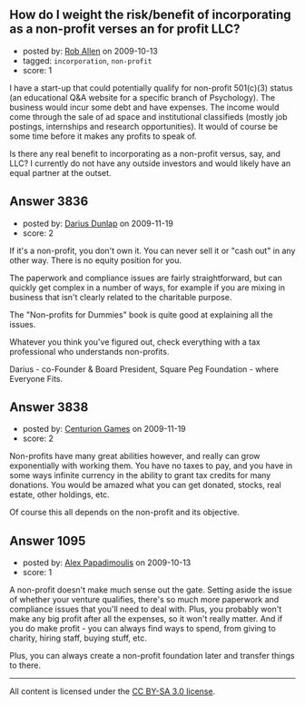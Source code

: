 ## How do I weight the risk/benefit of incorporating as a non-profit verses an for profit LLC?

- posted by: [Rob Allen](https://stackexchange.com/users/-1/604-rob-allen) on 2009-10-13
- tagged: `incorporation`, `non-profit`
- score: 1

I have a start-up that could potentially qualify for non-profit 501(c)(3) status (an educational Q&A website for a specific branch of Psychology). The business would incur some debt and have expenses. The income would come through the sale of ad space and institutional classifieds (mostly job postings, internships and research opportunities). It would of course be some time before it makes any profits to speak of. 

Is there any real benefit to incorporating as a non-profit versus, say, and LLC? I currently do not have any outside investors and would likely have an equal partner at the outset.


## Answer 3836

- posted by: [Darius Dunlap](https://stackexchange.com/users/-1/1470-darius-dunlap) on 2009-11-19
- score: 2

If it's a non-profit, you don't own it. You can never sell it or "cash out" in any other way. There is no equity position for you.

The paperwork and compliance issues are fairly straightforward, but can quickly get complex in a number of ways, for example if you are mixing in business that isn't clearly related to the charitable purpose.

The "Non-profits for Dummies" book is quite good at explaining all the issues. 

Whatever you think you've figured out, check everything with a tax professional who understands non-profits.
 

Darius - co-Founder & Board President, Square Peg Foundation - where Everyone Fits.


## Answer 3838

- posted by: [Centurion Games](https://stackexchange.com/users/-1/970-centurion-games) on 2009-11-19
- score: 2

Non-profits have many great abilities however, and really can grow exponentially with working them. You have no taxes to pay, and you have in some ways infinite currency in the ability to grant tax credits for many donations. You would be amazed what you can get donated, stocks, real estate, other holdings, etc. 

Of course this all depends on the non-profit and its objective. 


## Answer 1095

- posted by: [Alex Papadimoulis](https://stackexchange.com/users/-1/123-alex-papadimoulis) on 2009-10-13
- score: 1

A non-profit doesn't make much sense out the gate. Setting aside the issue of whether your venture qualifies, there's so much more paperwork and compliance issues that you'll need to deal with. Plus, you probably won't make any big profit after all the expenses, so it won't really matter. And if you do make profit - you can always find ways to spend, from giving to charity, hiring staff, buying stuff, etc.

Plus, you can always create a non-profit foundation later and transfer things to there.



---

All content is licensed under the [CC BY-SA 3.0 license](https://creativecommons.org/licenses/by-sa/3.0/).
